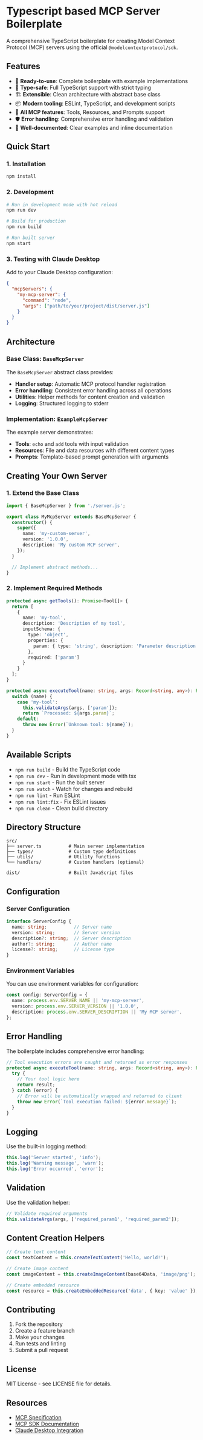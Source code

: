 # Typescript based MCP Server Boilerplate

A comprehensive TypeScript boilerplate for creating Model Context Protocol (MCP) servers using the official `@modelcontextprotocol/sdk`.

## Features

- 🚀 **Ready-to-use**: Complete boilerplate with example implementations
- 🎯 **Type-safe**: Full TypeScript support with strict typing
- 🏗️ **Extensible**: Clean architecture with abstract base class
- 📦 **Modern tooling**: ESLint, TypeScript, and development scripts
- 🔧 **All MCP features**: Tools, Resources, and Prompts support
- 🛡️ **Error handling**: Comprehensive error handling and validation
- 📝 **Well-documented**: Clear examples and inline documentation

## Quick Start

### 1. Installation

```bash
npm install
```

### 2. Development

```bash
# Run in development mode with hot reload
npm run dev

# Build for production
npm run build

# Run built server
npm start
```

### 3. Testing with Claude Desktop

Add to your Claude Desktop configuration:

```json
{
  "mcpServers": {
    "my-mcp-server": {
      "command": "node",
      "args": ["path/to/your/project/dist/server.js"]
    }
  }
}
```

## Architecture

### Base Class: `BaseMcpServer`

The `BaseMcpServer` abstract class provides:

- **Handler setup**: Automatic MCP protocol handler registration
- **Error handling**: Consistent error handling across all operations
- **Utilities**: Helper methods for content creation and validation
- **Logging**: Structured logging to stderr

### Implementation: `ExampleMcpServer`

The example server demonstrates:

- **Tools**: `echo` and `add` tools with input validation
- **Resources**: File and data resources with different content types
- **Prompts**: Template-based prompt generation with arguments

## Creating Your Own Server

### 1. Extend the Base Class

```typescript
import { BaseMcpServer } from './server.js';

export class MyMcpServer extends BaseMcpServer {
  constructor() {
    super({
      name: 'my-custom-server',
      version: '1.0.0',
      description: 'My custom MCP server',
    });
  }

  // Implement abstract methods...
}
```

### 2. Implement Required Methods

```typescript
protected async getTools(): Promise<Tool[]> {
  return [
    {
      name: 'my-tool',
      description: 'Description of my tool',
      inputSchema: {
        type: 'object',
        properties: {
          param: { type: 'string', description: 'Parameter description' }
        },
        required: ['param']
      }
    }
  ];
}

protected async executeTool(name: string, args: Record<string, any>): Promise<any> {
  switch (name) {
    case 'my-tool':
      this.validateArgs(args, ['param']);
      return `Processed: ${args.param}`;
    default:
      throw new Error(`Unknown tool: ${name}`);
  }
}
```

## Available Scripts

- `npm run build` - Build the TypeScript code
- `npm run dev` - Run in development mode with tsx
- `npm run start` - Run the built server
- `npm run watch` - Watch for changes and rebuild
- `npm run lint` - Run ESLint
- `npm run lint:fix` - Fix ESLint issues
- `npm run clean` - Clean build directory

## Directory Structure

```
src/
├── server.ts          # Main server implementation
├── types/             # Custom type definitions
├── utils/             # Utility functions
└── handlers/          # Custom handlers (optional)

dist/                  # Built JavaScript files
```

## Configuration

### Server Configuration

```typescript
interface ServerConfig {
  name: string;          // Server name
  version: string;       // Server version
  description?: string;  // Server description
  author?: string;       // Author name
  license?: string;      // License type
}
```

### Environment Variables

You can use environment variables for configuration:

```typescript
const config: ServerConfig = {
  name: process.env.SERVER_NAME || 'my-mcp-server',
  version: process.env.SERVER_VERSION || '1.0.0',
  description: process.env.SERVER_DESCRIPTION || 'My MCP server',
};
```

## Error Handling

The boilerplate includes comprehensive error handling:

```typescript
// Tool execution errors are caught and returned as error responses
protected async executeTool(name: string, args: Record<string, any>): Promise<any> {
  try {
    // Your tool logic here
    return result;
  } catch (error) {
    // Error will be automatically wrapped and returned to client
    throw new Error(`Tool execution failed: ${error.message}`);
  }
}
```

## Logging

Use the built-in logging method:

```typescript
this.log('Server started', 'info');
this.log('Warning message', 'warn');
this.log('Error occurred', 'error');
```

## Validation

Use the validation helper:

```typescript
// Validate required arguments
this.validateArgs(args, ['required_param1', 'required_param2']);
```

## Content Creation Helpers

```typescript
// Create text content
const textContent = this.createTextContent('Hello, world!');

// Create image content
const imageContent = this.createImageContent(base64Data, 'image/png');

// Create embedded resource
const resource = this.createEmbeddedResource('data', { key: 'value' });
```

## Contributing

1. Fork the repository
2. Create a feature branch
3. Make your changes
4. Run tests and linting
5. Submit a pull request

## License

MIT License - see LICENSE file for details.

## Resources

- [MCP Specification](https://spec.modelcontextprotocol.io/)
- [MCP SDK Documentation](https://github.com/modelcontextprotocol/typescript-sdk)
- [Claude Desktop Integration](https://claude.ai/docs/mcp)